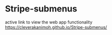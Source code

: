 # Stripe-submenus

active link to view the web app functionality https://cleverakanimoh.github.io/Stripe-submenus/
